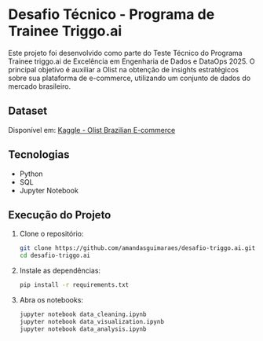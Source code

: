 # Desafio Técnico - Programa de Trainee Triggo.ai
Este projeto foi desenvolvido como parte do Teste Técnico do Programa Trainee triggo.ai de Excelência em Engenharia de Dados e DataOps 2025. O principal objetivo é auxiliar a Olist na obtenção de insights estratégicos sobre sua plataforma de e-commerce, utilizando um conjunto de dados do mercado brasileiro.

## Dataset
Disponível em: [Kaggle - Olist Brazilian E-commerce](https://www.kaggle.com/datasets/olistbr/brazilian-ecommerce)

## Tecnologias
- Python
- SQL 
- Jupyter Notebook

## Execução do Projeto

1. Clone o repositório:
   ```bash
   git clone https://github.com/amandasguimaraes/desafio-triggo.ai.git
   cd desafio-triggo.ai
   
2. Instale as dependências:
   ```bash
   pip install -r requirements.txt
   
3. Abra os notebooks:
   ```bash
   jupyter notebook data_cleaning.ipynb
   jupyter notebook data_visualization.ipynb
   jupyter notebook data_analysis.ipynb

